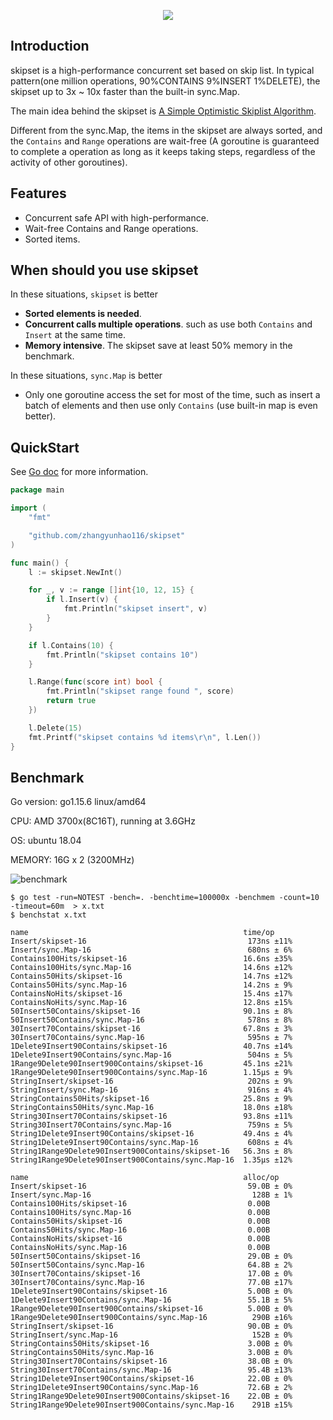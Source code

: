 <p align="center">
  <img src="https://raw.githubusercontent.com/zhangyunhao116/public-data/master/skipset-logo2.png"/>
</p>

## Introduction

skipset is a high-performance concurrent set based on skip list. In typical pattern(one million operations, 90%CONTAINS 9%INSERT 1%DELETE), the skipset up to 3x ~ 10x faster than the built-in sync.Map.

The main idea behind the skipset is [A Simple Optimistic Skiplist Algorithm](<https://people.csail.mit.edu/shanir/publications/LazySkipList.pdf>).

Different from the sync.Map, the items in the skipset are always sorted, and the `Contains` and `Range` operations are wait-free (A goroutine is guaranteed to complete a operation as long as it keeps taking steps, regardless of the activity of other goroutines).



## Features

- Concurrent safe API with high-performance.
- Wait-free Contains and Range operations.
- Sorted items.



## When should you use skipset

In these situations, `skipset` is better

- **Sorted elements is needed**.
- **Concurrent calls multiple operations**. such as use both `Contains` and `Insert` at the same time.
- **Memory intensive**. The skipset save at least 50% memory in the benchmark.

In these situations, `sync.Map` is better

- Only one goroutine access the set for most of the time, such as insert a batch of elements and then use only `Contains` (use built-in map is even better).



## QuickStart

See [Go doc](https://godoc.org/github.com/zhangyunhao116/skipset) for more information.

```go
package main

import (
	"fmt"

	"github.com/zhangyunhao116/skipset"
)

func main() {
	l := skipset.NewInt()

	for _, v := range []int{10, 12, 15} {
		if l.Insert(v) {
			fmt.Println("skipset insert", v)
		}
	}

	if l.Contains(10) {
		fmt.Println("skipset contains 10")
	}

	l.Range(func(score int) bool {
		fmt.Println("skipset range found ", score)
		return true
	})

	l.Delete(15)
	fmt.Printf("skipset contains %d items\r\n", l.Len())
}

```



## Benchmark

Go version: go1.15.6 linux/amd64

CPU: AMD 3700x(8C16T), running at 3.6GHz

OS: ubuntu 18.04

MEMORY: 16G x 2 (3200MHz)

![benchmark](https://raw.githubusercontent.com/zhangyunhao116/public-data/master/skipset-benchmark.png)

```shell
$ go test -run=NOTEST -bench=. -benchtime=100000x -benchmem -count=10 -timeout=60m  > x.txt
$ benchstat x.txt
```

```
name                                                time/op
Insert/skipset-16                                    173ns ±11%
Insert/sync.Map-16                                   680ns ± 6%
Contains100Hits/skipset-16                          16.6ns ±35%
Contains100Hits/sync.Map-16                         14.6ns ±12%
Contains50Hits/skipset-16                           14.7ns ±12%
Contains50Hits/sync.Map-16                          14.2ns ± 9%
ContainsNoHits/skipset-16                           15.4ns ±17%
ContainsNoHits/sync.Map-16                          12.8ns ±15%
50Insert50Contains/skipset-16                       90.1ns ± 8%
50Insert50Contains/sync.Map-16                       578ns ± 8%
30Insert70Contains/skipset-16                       67.8ns ± 3%
30Insert70Contains/sync.Map-16                       595ns ± 7%
1Delete9Insert90Contains/skipset-16                 40.7ns ±14%
1Delete9Insert90Contains/sync.Map-16                 504ns ± 5%
1Range9Delete90Insert900Contains/skipset-16         45.1ns ±21%
1Range9Delete90Insert900Contains/sync.Map-16        1.15µs ± 9%
StringInsert/skipset-16                              202ns ± 9%
StringInsert/sync.Map-16                             916ns ± 4%
StringContains50Hits/skipset-16                     25.8ns ± 9%
StringContains50Hits/sync.Map-16                    18.0ns ±18%
String30Insert70Contains/skipset-16                 93.8ns ±11%
String30Insert70Contains/sync.Map-16                 759ns ± 5%
String1Delete9Insert90Contains/skipset-16           49.4ns ± 4%
String1Delete9Insert90Contains/sync.Map-16           608ns ± 4%
String1Range9Delete90Insert900Contains/skipset-16   56.3ns ± 8%
String1Range9Delete90Insert900Contains/sync.Map-16  1.35µs ±12%

name                                                alloc/op
Insert/skipset-16                                    59.0B ± 0%
Insert/sync.Map-16                                    128B ± 1%
Contains100Hits/skipset-16                           0.00B     
Contains100Hits/sync.Map-16                          0.00B     
Contains50Hits/skipset-16                            0.00B     
Contains50Hits/sync.Map-16                           0.00B     
ContainsNoHits/skipset-16                            0.00B     
ContainsNoHits/sync.Map-16                           0.00B     
50Insert50Contains/skipset-16                        29.0B ± 0%
50Insert50Contains/sync.Map-16                       64.8B ± 2%
30Insert70Contains/skipset-16                        17.0B ± 0%
30Insert70Contains/sync.Map-16                       77.0B ±17%
1Delete9Insert90Contains/skipset-16                  5.00B ± 0%
1Delete9Insert90Contains/sync.Map-16                 55.1B ± 5%
1Range9Delete90Insert900Contains/skipset-16          5.00B ± 0%
1Range9Delete90Insert900Contains/sync.Map-16          290B ±16%
StringInsert/skipset-16                              90.0B ± 0%
StringInsert/sync.Map-16                              152B ± 0%
StringContains50Hits/skipset-16                      3.00B ± 0%
StringContains50Hits/sync.Map-16                     3.00B ± 0%
String30Insert70Contains/skipset-16                  38.0B ± 0%
String30Insert70Contains/sync.Map-16                 95.4B ±13%
String1Delete9Insert90Contains/skipset-16            22.0B ± 0%
String1Delete9Insert90Contains/sync.Map-16           72.6B ± 2%
String1Range9Delete90Insert900Contains/skipset-16    22.0B ± 0%
String1Range9Delete90Insert900Contains/sync.Map-16    291B ±15%
```